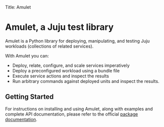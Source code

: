 Title: Amulet  

# Amulet, a Juju test library

Amulet is a Python library for deploying, manipulating, and testing Juju
workloads (collections of related services).

With Amulet you can:

* Deploy, relate, configure, and scale services imperatively
* Deploy a preconfigured workload using a bundle file
* Execute service actions and inspect the results
* Run arbitrary commands against deployed units and inspect the results.

## Getting Started

For instructions on installing and using Amulet, along with
examples and complete API documentation, please refer to the official
[package documentation](http://pythonhosted.org/amulet/).
